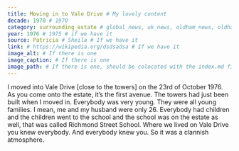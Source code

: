 ```yaml
---
title: Moving in to Vale Drive # My lovely content
decade: 1970 # 1970
category: surrounding_estate # global_news, uk_news, oldham_news, oldham_history, towers, surrounding_estate # Always exactly one category
year: 1976 # 1975 # if we have it
source: Patricia # Sheila # If we have it
link: # https://wikipedia.org/dsdsadsa # If we have it
image_alt: # If there is one
image_caption: # If there is one
image_path: # If there is one, should be colocated with the index.md file in the folder
---
```


I moved into Vale Drive [close to the towers] on the 23rd of October 1976. As you come onto the estate, it’s the first avenue. The towers had just been built when I moved in. Everybody was very young. They were all young families. I mean, me and my husband were only 26. Everybody had children and the children went to the school and the school was on the estate as well, that was called Richmond Street School. Where we lived on Vale Drive you knew everybody. And everybody knew you. So it was a clannish atmosphere.
